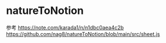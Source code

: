 # natureToNotion
 
参考
https://note.com/karada1/n/n1dbc0aea4c2b
https://github.com/nag8/natureToNotion/blob/main/src/sheet.js
